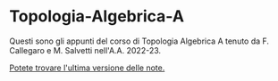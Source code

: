 # Topologia-Algebrica-A

Questi sono gli appunti del corso di Topologia Algebrica A tenuto da F. Callegaro e M. Salvetti nell'A.A. 2022-23.

[Potete trovare l'ultima versione delle note.](https://github.com/le-pap/Topologia-Algebrica-A/raw/build/main.pdf)
